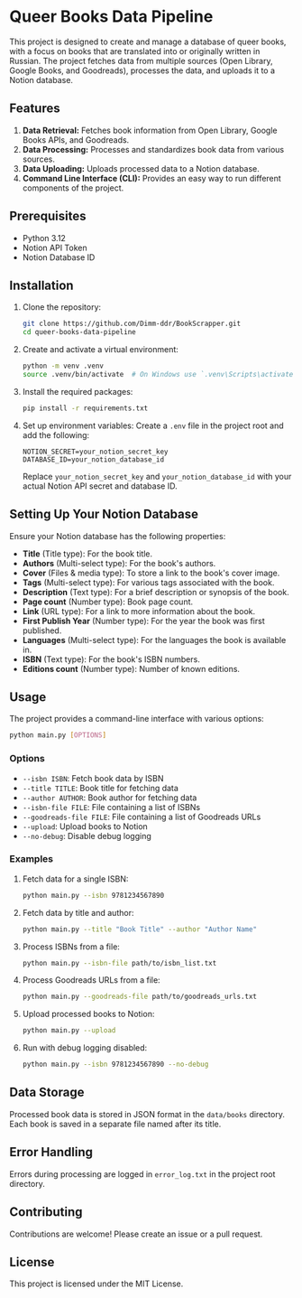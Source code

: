# Queer Books Data Pipeline

This project is designed to create and manage a database of queer books, with a focus on books that are translated into or originally written in Russian. The project fetches data from multiple sources (Open Library, Google Books, and Goodreads), processes the data, and uploads it to a Notion database.

## Features

1. **Data Retrieval:** Fetches book information from Open Library, Google Books APIs, and Goodreads.
2. **Data Processing:** Processes and standardizes book data from various sources.
3. **Data Uploading:** Uploads processed data to a Notion database.
4. **Command Line Interface (CLI):** Provides an easy way to run different components of the project.

## Prerequisites

- Python 3.12
- Notion API Token
- Notion Database ID

## Installation

1. Clone the repository:

   ```bash
   git clone https://github.com/Dimm-ddr/BookScrapper.git
   cd queer-books-data-pipeline
   ```

2. Create and activate a virtual environment:

   ```bash
   python -m venv .venv
   source .venv/bin/activate  # On Windows use `.venv\Scripts\activate`
   ```

3. Install the required packages:

   ```bash
   pip install -r requirements.txt
   ```

4. Set up environment variables:
   Create a `.env` file in the project root and add the following:

   ``` env
   NOTION_SECRET=your_notion_secret_key
   DATABASE_ID=your_notion_database_id
   ```

   Replace `your_notion_secret_key` and `your_notion_database_id` with your actual Notion API secret and database ID.

## Setting Up Your Notion Database

Ensure your Notion database has the following properties:

- **Title** (Title type): For the book title.
- **Authors** (Multi-select type): For the book's authors.
- **Cover** (Files & media type): To store a link to the book's cover image.
- **Tags** (Multi-select type): For various tags associated with the book.
- **Description** (Text type): For a brief description or synopsis of the book.
- **Page count** (Number type): Book page count.
- **Link** (URL type): For a link to more information about the book.
- **First Publish Year** (Number type): For the year the book was first published.
- **Languages** (Multi-select type): For the languages the book is available in.
- **ISBN** (Text type): For the book's ISBN numbers.
- **Editions count** (Number type): Number of known editions.

## Usage

The project provides a command-line interface with various options:

```bash
python main.py [OPTIONS]
```

### Options

- `--isbn ISBN`: Fetch book data by ISBN
- `--title TITLE`: Book title for fetching data
- `--author AUTHOR`: Book author for fetching data
- `--isbn-file FILE`: File containing a list of ISBNs
- `--goodreads-file FILE`: File containing a list of Goodreads URLs
- `--upload`: Upload books to Notion
- `--no-debug`: Disable debug logging

### Examples

1. Fetch data for a single ISBN:

   ```bash
   python main.py --isbn 9781234567890
   ```

2. Fetch data by title and author:

   ```bash
   python main.py --title "Book Title" --author "Author Name"
   ```

3. Process ISBNs from a file:

   ```bash
   python main.py --isbn-file path/to/isbn_list.txt
   ```

4. Process Goodreads URLs from a file:

   ```bash
   python main.py --goodreads-file path/to/goodreads_urls.txt
   ```

5. Upload processed books to Notion:

   ```bash
   python main.py --upload
   ```

6. Run with debug logging disabled:

   ```bash
   python main.py --isbn 9781234567890 --no-debug
   ```

## Data Storage

Processed book data is stored in JSON format in the `data/books` directory. Each book is saved in a separate file named after its title.

## Error Handling

Errors during processing are logged in `error_log.txt` in the project root directory.

## Contributing

Contributions are welcome! Please create an issue or a pull request.

## License

This project is licensed under the MIT License.
